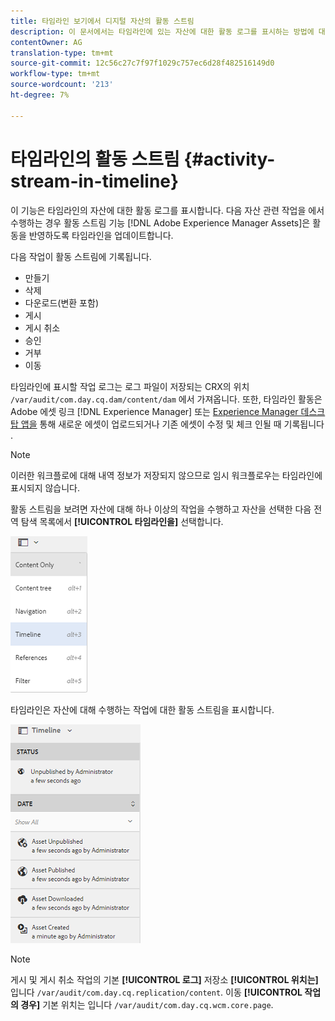 ```yaml
---
title: 타임라인 보기에서 디지털 자산의 활동 스트림
description: 이 문서에서는 타임라인에 있는 자산에 대한 활동 로그를 표시하는 방법에 대해 설명합니다.
contentOwner: AG
translation-type: tm+mt
source-git-commit: 12c56c27c7f97f1029c757ec6d28f482516149d0
workflow-type: tm+mt
source-wordcount: '213'
ht-degree: 7%

---
```



# 타임라인의 활동 스트림 {#activity-stream-in-timeline}

이 기능은 타임라인의 자산에 대한 활동 로그를 표시합니다. 다음 자산 관련 작업을 에서 수행하는 경우 활동 스트림 기능 [!DNL Adobe Experience Manager Assets]은 활동을 반영하도록 타임라인을 업데이트합니다.

다음 작업이 활동 스트림에 기록됩니다.

* 만들기
* 삭제
* 다운로드(변환 포함)
* 게시
* 게시 취소
* 승인
* 거부
* 이동

타임라인에 표시할 작업 로그는 로그 파일이 저장되는 CRX의 위치 `/var/audit/com.day.cq.dam/content/dam` 에서 가져옵니다. 또한, 타임라인 활동은 Adobe 에셋 링크 [!DNL Experience Manager] 또는 [Experience Manager 데스크탑 앱을](https://helpx.adobe.com/kr/enterprise/using/manage-assets-using-adobe-asset-link.html) 통해 새로운 에셋이 업로드되거나 기존 에셋이 수정 및 체크 인될 때 기록됩니다 [](https://experienceleague.adobe.com/docs/experience-manager-desktop-app/using/release-notes.html).

>[!NOTE]
>
>이러한 워크플로에 대해 내역 정보가 저장되지 않으므로 임시 워크플로우는 타임라인에 표시되지 않습니다.

활동 스트림을 보려면 자산에 대해 하나 이상의 작업을 수행하고 자산을 선택한 다음 전역 탐색 목록에서 **[!UICONTROL 타임라인을]** 선택합니다.

![timeline-2](assets/timeline-2.png)

타임라인은 자산에 대해 수행하는 작업에 대한 활동 스트림을 표시합니다.

![activity_stream](assets/activity_stream.png)

>[!NOTE]
>
>게시 및 게시 취소 작업의 기본 **[!UICONTROL 로그]** 저장소 **[!UICONTROL 위치는]** 입니다 `/var/audit/com.day.cq.replication/content`. 이동 **[!UICONTROL 작업의 경우]** 기본 위치는 입니다 `/var/audit/com.day.cq.wcm.core.page`.
